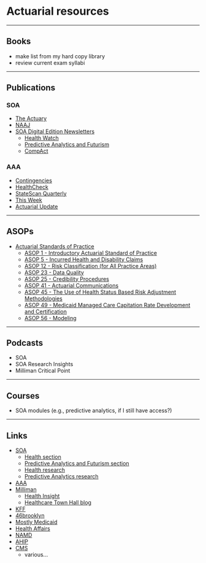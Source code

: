 # Actuarial resources

---

## Books
- make list from my hard copy library
- review current exam syllabi

---

## Publications

### SOA
  - [The Actuary](https://theactuarymagazine.org/)
  - [NAAJ](https://www.tandfonline.com/loi/uaaj20)
  - [SOA Digital Edition Newsletters](https://sections.soa.org/publication/?i=598585)
    - [Health Watch](https://sections.soa.org/publication/?m=59562&l=1)
    - [Predictive Analytics and Futurism](https://sections.soa.org/publication/?m=55423&l=1)
    - [CompAct](https://sections.soa.org/publication/?m=59905&l=1)

### AAA
  - [Contingencies](http://contingencies.org/)
  - [HealthCheck](https://www.actuary.org/category/newsletter/healthcheck)
  - [StateScan Quarterly](https://www.actuary.org/content/state-legislative-portal)
  - [This Week](https://www.actuary.org/category/newsletter/week)
  - [Actuarial Update](https://www.actuary.org/category/publications/actuarial-update)

---

## ASOPs
- [Actuarial Standards of Practice](http://www.actuarialstandardsboard.org/standards-of-practice/)
  - [ASOP 1 - Introductory Actuarial Standard of Practice](http://www.actuarialstandardsboard.org/asops/introductoryactuarialstandardpractice/)
  - [ASOP 5 - Incurred Health and Disability Claims](http://www.actuarialstandardsboard.org/asops/incurred-health-and-disability-claims_186/)
  - [ASOP 12 - Risk Classification (for All Practice Areas)](http://www.actuarialstandardsboard.org/asops/risk-classification-practice-areas/)
  - [ASOP 23 - Data Quality](http://www.actuarialstandardsboard.org/asops/data-quality/)
  - [ASOP 25 - Credibility Procedures](http://www.actuarialstandardsboard.org/asops/credibility-procedures/)
  - [ASOP 41 - Actuarial Communications](http://www.actuarialstandardsboard.org/asops/actuarial-communications/)
  - [ASOP 45 - The Use of Health Status Based Risk Adjustment Methodologies](http://www.actuarialstandardsboard.org/asops/use-health-status-based-risk-adjustment-methodologies/)
  - [ASOP 49 - Medicaid Managed Care Capitation Rate Development and Certification](http://www.actuarialstandardsboard.org/asops/medicaid-managed-care-capitation-rate-development-and-certification/)
  - [ASOP 56 - Modeling](http://www.actuarialstandardsboard.org/asops/modeling-3/)

---

## Podcasts
- SOA
- SOA Research Insights
- Milliman Critical Point

---

## Courses
- SOA modules (e.g., predictive analytics, if I still have access?)

---

## Links
- [SOA](https://www.soa.org/)
  - [Health section](https://www.soa.org/sections/health/)
  - [Predictive Analytics and Futurism section](https://www.soa.org/sections/pred-analytics-futurism/)
  - [Health research](https://www.soa.org/research/topics/health-topic-landing/)
  - [Predictive Analytics research](https://www.soa.org/research/topics/pred-analytics-topic-landing/)
- [AAA](https://www.actuary.org/)
- [Milliman](https://us.milliman.com/en/)
  - [Health Insight](https://us.milliman.com/en/insight/Health-insight)
  - [Healthcare Town Hall blog](https://www.healthcaretownhall.com/)
- [KFF](http://kff.org/)
- [46brooklyn](https://www.46brooklyn.com/)
- [Mostly Medicaid]()
- [Health Affairs](https://www.healthaffairs.org/)
- [NAMD](https://medicaiddirectors.org/)
- [AHIP]()
- [CMS]()
  - various...
  
